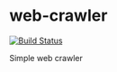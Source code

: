 # web-crawler

[![Build Status](https://travis-ci.org/alankstewart/web-crawler.svg?branch=master)](https://travis-ci.org/alankstewart/web-crawler)

Simple web crawler
